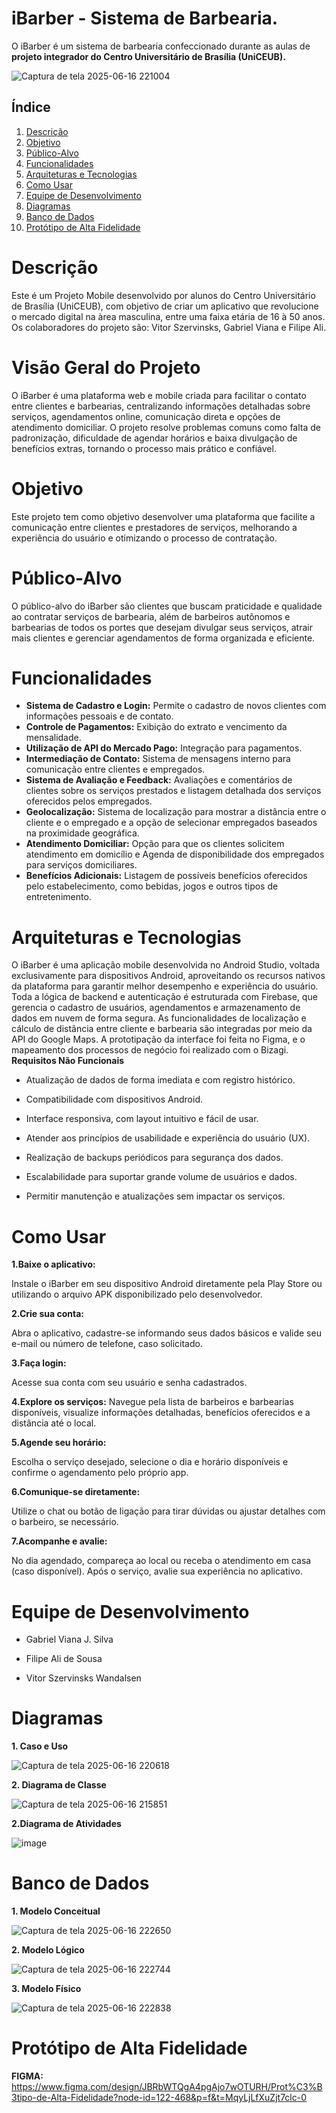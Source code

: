# iBarber - Sistema de Barbearia.

O iBarber é um sistema de barbearia confeccionado durante as aulas de **projeto integrador do Centro Universitário de Brasília (UniCEUB).**

![Captura de tela 2025-06-16 221004](https://github.com/user-attachments/assets/61558b1c-6e17-4946-8d2d-5b6672bafb10)


## Índice

1. [Descrição](#descrição)
2. [Objetivo](#tecnologias)
3. [Público-Alvo](#público-alvo)
4. [Funcionalidades](#funcionalidades)
5. [Arquiteturas e Tecnologias](#arquitetura-e-tecnologias)
6. [Como Usar](#como-usar)
7. [Equipe de Desenvolvimento](#equipe-de-desenvolvimento)
8. [Diagramas](#diagramas)
9. [Banco de Dados](#banco-de-dados)
10. [Protótipo de Alta Fidelidade](#protótipo-de-alta-fidelidade)

# Descrição
Este é um Projeto Mobile desenvolvido por alunos do Centro Universitário de Brasília (UniCEUB), com objetivo de criar um aplicativo que revolucione o mercado digital na àrea masculina, entre uma faixa etária de 16 à 50 anos. Os colaboradores do projeto são: Vitor Szervinsks, Gabriel Viana e Filipe Ali.
# Visão Geral do Projeto
O iBarber é uma plataforma web e mobile criada para facilitar o contato entre clientes e barbearias, centralizando informações detalhadas sobre serviços, agendamentos online, comunicação direta e opções de atendimento domiciliar. O projeto resolve problemas comuns como falta de padronização, dificuldade de agendar horários e baixa divulgação de benefícios extras, tornando o processo mais prático e confiável.
# Objetivo
Este projeto tem como objetivo desenvolver uma plataforma que facilite a comunicação entre clientes e prestadores de serviços, melhorando a experiência do usuário e otimizando o processo de contratação.
# Público-Alvo
O público-alvo do iBarber são clientes que buscam praticidade e qualidade ao contratar serviços de barbearia, além de barbeiros autônomos e barbearias de todos os portes que desejam divulgar seus serviços, atrair mais clientes e gerenciar agendamentos de forma organizada e eficiente.
# Funcionalidades 
- **Sistema de Cadastro e Login:** Permite o cadastro de novos clientes com informações pessoais e de contato.
- **Controle de Pagamentos:** Exibição do extrato e vencimento da mensalidade.
- **Utilização de API do Mercado Pago:** Integração para pagamentos.
- **Intermediação de Contato:** Sistema de mensagens interno para comunicação entre clientes e empregados.
- **Sistema de Avaliação e Feedback:** Avaliações e comentários de clientes sobre os serviços prestados e listagem detalhada dos serviços oferecidos pelos empregados.
- **Geolocalização:** Sistema de localização para mostrar a distância entre o cliente e o empregado e a opção de selecionar empregados baseados na proximidade geográfica.
- **Atendimento Domiciliar:** Opção para que os clientes solicitem atendimento em domicílio e Agenda de disponibilidade dos empregados para serviços domiciliares. 
- **Benefícios Adicionais:** Listagem de possíveis benefícios oferecidos pelo estabelecimento, como bebidas, jogos e outros tipos de entretenimento. 
# Arquiteturas e Tecnologias
O iBarber é uma aplicação mobile desenvolvida no Android Studio, voltada exclusivamente para dispositivos Android, aproveitando os recursos nativos da plataforma para garantir melhor desempenho e experiência do usuário. Toda a lógica de backend e autenticação é estruturada com Firebase, que gerencia o cadastro de usuários, agendamentos e armazenamento de dados em nuvem de forma segura. As funcionalidades de localização e cálculo de distância entre cliente e barbearia são integradas por meio da API do Google Maps. A prototipação da interface foi feita no Figma, e o mapeamento dos processos de negócio foi realizado com o Bizagi.
**Requisitos Não Funcionais**
- Atualização de dados de forma imediata e com registro histórico.

- Compatibilidade com dispositivos Android.

- Interface responsiva, com layout intuitivo e fácil de usar.

- Atender aos princípios de usabilidade e experiência do usuário (UX).

- Realização de backups periódicos para segurança dos dados.

- Escalabilidade para suportar grande volume de usuários e dados.

- Permitir manutenção e atualizações sem impactar os serviços.
# Como Usar

**1.Baixe o aplicativo:**

Instale o iBarber em seu dispositivo Android diretamente pela Play Store ou utilizando o arquivo APK disponibilizado pelo desenvolvedor.

**2.Crie sua conta:**

Abra o aplicativo, cadastre-se informando seus dados básicos e valide seu e-mail ou número de telefone, caso solicitado.

**3.Faça login:**

Acesse sua conta com seu usuário e senha cadastrados.

**4.Explore os serviços:**
Navegue pela lista de barbeiros e barbearias disponíveis, visualize informações detalhadas, benefícios oferecidos e a distância até o local.

**5.Agende seu horário:**

Escolha o serviço desejado, selecione o dia e horário disponíveis e confirme o agendamento pelo próprio app.

**6.Comunique-se diretamente:**

Utilize o chat ou botão de ligação para tirar dúvidas ou ajustar detalhes com o barbeiro, se necessário.

**7.Acompanhe e avalie:**

No dia agendado, compareça ao local ou receba o atendimento em casa (caso disponível). Após o serviço, avalie sua experiência no aplicativo.

# Equipe de Desenvolvimento
- Gabriel Viana J. Silva

- Filipe Ali de Sousa

- Vitor Szervinsks Wandalsen

# Diagramas

**1. Caso e Uso**

![Captura de tela 2025-06-16 220618](https://github.com/user-attachments/assets/806c2dc2-ba95-47cf-9df0-f3ce3be71b5d)

**2. Diagrama de Classe**

![Captura de tela 2025-06-16 215851](https://github.com/user-attachments/assets/5902f8e2-e49b-44b7-86bb-0379cc15c18f)

**2.Diagrama de Atividades**

![image](https://github.com/user-attachments/assets/01d218d8-4039-4094-9a3f-a8241077ec01)

# Banco de Dados

**1. Modelo Conceitual**

![Captura de tela 2025-06-16 222650](https://github.com/user-attachments/assets/221e985b-d6a5-4b02-a678-2fed003a2343)

**2. Modelo Lógico**

![Captura de tela 2025-06-16 222744](https://github.com/user-attachments/assets/4b82d361-e79e-43fa-a0cf-b5cd6c492409)

**3. Modelo Físico**

![Captura de tela 2025-06-16 222838](https://github.com/user-attachments/assets/daeec812-8cf9-48a2-be62-cbe0beae48bc)

# Protótipo de Alta Fidelidade

**FIGMA:** https://www.figma.com/design/JBRbWTQgA4pgAjo7wOTURH/Prot%C3%B3tipo-de-Alta-Fidelidade?node-id=122-468&p=f&t=MqyLjLfXuZjt7clc-0 
